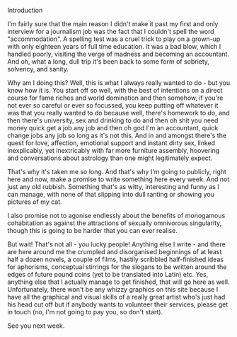 Introduction

I'm fairly sure that the main reason I didn't make it past my first and only interview for a journalism job was the fact that I couldn't spell the word "accommodation". A spelling test was a cruel trick to play on a grown-up with only eighteen years of full time education. It was a bad blow, which I handled poorly, visiting the verge of madness and becoming an accountant. And oh, what a long, dull trip it's been back to some form of sobriety, solvency, and sanity. 

Why am I doing this? Well, this is what I always really wanted to do - but you know how it is. You start off so well, with the best of intentions on a direct course for fame riches and world domination and then somehow, if you're not ever so careful or ever so focussed, you keep putting off whatever it was that you really wanted to do because well, there's homework to do, and then there's university, sex and drinking to do and then oh shit you need money quick get a job any job and then oh god I'm an accountant, quick change jobs any job so long as it's not this. And in and amongst there's the quest for love, affection, emotional support and instant dirty sex, linked inexplicably, yet inextricably with far more furniture assembly, hoovering and conversations about astrology than one might legitimately expect. 

That's why it's taken me so long. And that's why I'm going to publicly, right here and now, make a promise to write something here every week. And not just any old rubbish. Something that's as witty, interesting and funny as I can manage, with none of that slipping into dull ranting or showing you pictures of my cat. 

I also promise not to agonise endlessly about the benefits of monogamous cohabitation as against the attractions of sexually omnivorous singularity, though this is going to be harder that you can ever realise. 

But wait! That's not all - you lucky people! Anything else I write - and there are here around me the crumpled and disorganised beginnings of at least half a dozen novels, a couple of films, hastily scribbled half-finished ideas for aphorisms, conceptual stirrings for the slogans to be written around the edges of future pound coins (yet to be translated into Latin) etc. Yes, anything else that I actually manage to get finished, that will go here as well. Unfortunately, there won't be any whizzy graphics on this site because I have all the graphical and visual skills of a really great artist who's just had his head cut off but if anybody wants to volunteer their services, please get in touch (no, I'm not going to pay you, so don't start). 

See you next week.